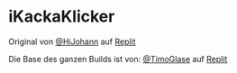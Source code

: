 # iKackaKlicker

Original von [@HiJohann](https://replit.com/@hijohann?tab=repls) auf [Replit](https://replit.com/)

Die Base des ganzen Builds ist von: [@TimoGlase](https://replit.com/@timoglase?tab=repls) auf [Replit](https://replit.com/)
